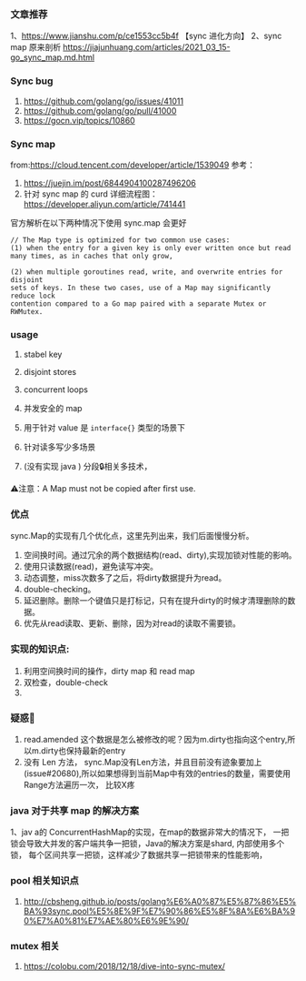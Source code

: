 ### 文章推荐
1、https://www.jianshu.com/p/ce1553cc5b4f 【sync 进化方向】
2、sync map 原来剖析 
https://jiajunhuang.com/articles/2021_03_15-go_sync_map.md.html

### Sync bug 
1. https://github.com/golang/go/issues/41011
2. https://github.com/golang/go/pull/41000
3. https://gocn.vip/topics/10860

### Sync map 
from:https://cloud.tencent.com/developer/article/1539049
参考：
1. https://juejin.im/post/6844904100287496206 
2. 针对 sync map 的 curd 详细流程图：https://developer.aliyun.com/article/741441

官方解析在以下两种情况下使用 sync.map 会更好
```
// The Map type is optimized for two common use cases: 
(1) when the entry for a given key is only ever written once but read many times, as in caches that only grow,

(2) when multiple goroutines read, write, and overwrite entries for disjoint
sets of keys. In these two cases, use of a Map may significantly reduce lock
contention compared to a Go map paired with a separate Mutex or RWMutex.
```

### usage 
1. stabel key 
2. disjoint stores 
3. concurrent loops 


1. 并发安全的 map 
2. 用于针对 value 是 `interface{}` 类型的场景下
3. 针对读多写少多场景
4. (没有实现 java ) 分段🔒相关多技术，


⚠️注意：A Map must not be copied after first use.

### 优点
sync.Map的实现有几个优化点，这里先列出来，我们后面慢慢分析。

1. 空间换时间。通过冗余的两个数据结构(read、dirty),实现加锁对性能的影响。
2. 使用只读数据(read)，避免读写冲突。
3. 动态调整，miss次数多了之后，将dirty数据提升为read。
4. double-checking。
5. 延迟删除。删除一个键值只是打标记，只有在提升dirty的时候才清理删除的数据。
6. 优先从read读取、更新、删除，因为对read的读取不需要锁。


### 实现的知识点:
1. 利用空间换时间的操作，dirty map 和  read map 
2. 双检查，double-check
3. 

### 疑惑🤔 
1. read.amended 这个数据是怎么被修改的呢？因为m.dirty也指向这个entry,所以m.dirty也保持最新的entry
2. 没有 Len 方法， 
sync.Map没有Len方法，并且目前没有迹象要加上 (issue#20680),所以如果想得到当前Map中有效的entries的数量，需要使用Range方法遍历一次， 比较X疼


### java 对于共享 map 的解决方案
1、jav a的 ConcurrentHashMap的实现，在map的数据非常大的情况下，
一把锁会导致大并发的客户端共争一把锁，Java的解决方案是shard, 内部使用多个锁，
每个区间共享一把锁，这样减少了数据共享一把锁带来的性能影响，

### pool 相关知识点
1. http://cbsheng.github.io/posts/golang%E6%A0%87%E5%87%86%E5%BA%93sync.pool%E5%8E%9F%E7%90%86%E5%8F%8A%E6%BA%90%E7%A0%81%E7%AE%80%E6%9E%90/

### mutex 相关
1. https://colobu.com/2018/12/18/dive-into-sync-mutex/